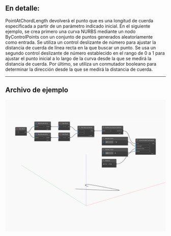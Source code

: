## En detalle:
PointAtChordLength devolverá el punto que es una longitud de cuerda especificada a partir de un parámetro indicado inicial. En el siguiente ejemplo, se crea primero una curva NURBS mediante un nodo ByControlPoints con un conjunto de puntos generados aleatoriamente como entrada. Se utiliza un control deslizante de número para ajustar la distancia de cuerda de línea recta en la que buscar un punto. Se usa un segundo control deslizante de número establecido en el rango de 0 a 1 para ajustar el punto inicial a lo largo de la curva desde la que se medirá la distancia de cuerda. Por último, se utiliza un conmutador booleano para determinar la dirección desde la que se medirá la distancia de cuerda.
___
## Archivo de ejemplo

![PointAtChordLength](./Autodesk.DesignScript.Geometry.Curve.PointAtChordLength_img.jpg)

